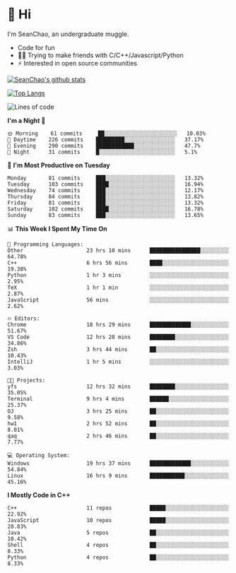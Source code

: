 # 👋 Hi
I'm SeanChao, an undergraduate muggle.

- Code for fun
- 👨‍💻 Trying to make friends with C/C++/Javascript/Python
- ⚡ Interested in open source communities

[![SeanChao's github stats](https://i-github-readme-stats.vercel.app/api?username=seanchao&show_icons=true)](https://github.com/anuraghazra/github-readme-stats)

[![Top Langs](https://i-github-readme-stats.vercel.app/api/top-langs/?username=seanchao&layout=compact)](https://github.com/anuraghazra/github-readme-stats)

<!--START_SECTION:waka-->
![Lines of code](https://img.shields.io/badge/From%20Hello%20World%20I%27ve%20Written-2.0%20million%20lines%20of%20code-blue)

**I'm a Night 🦉** 

```text
🌞 Morning    61 commits     ██░░░░░░░░░░░░░░░░░░░░░░░   10.03% 
🌆 Daytime    226 commits    █████████░░░░░░░░░░░░░░░░   37.17% 
🌃 Evening    290 commits    ████████████░░░░░░░░░░░░░   47.7% 
🌙 Night      31 commits     █░░░░░░░░░░░░░░░░░░░░░░░░   5.1%

```
📅 **I'm Most Productive on Tuesday** 

```text
Monday       81 commits     ███░░░░░░░░░░░░░░░░░░░░░░   13.32% 
Tuesday      103 commits    ████░░░░░░░░░░░░░░░░░░░░░   16.94% 
Wednesday    74 commits     ███░░░░░░░░░░░░░░░░░░░░░░   12.17% 
Thursday     84 commits     ███░░░░░░░░░░░░░░░░░░░░░░   13.82% 
Friday       81 commits     ███░░░░░░░░░░░░░░░░░░░░░░   13.32% 
Saturday     102 commits    ████░░░░░░░░░░░░░░░░░░░░░   16.78% 
Sunday       83 commits     ███░░░░░░░░░░░░░░░░░░░░░░   13.65%

```


📊 **This Week I Spent My Time On** 

```text
💬 Programming Languages: 
Other                    23 hrs 10 mins      ████████████████░░░░░░░░░   64.78% 
C++                      6 hrs 56 mins       ████░░░░░░░░░░░░░░░░░░░░░   19.38% 
Python                   1 hr 3 mins         ░░░░░░░░░░░░░░░░░░░░░░░░░   2.95% 
TeX                      1 hr 1 min          ░░░░░░░░░░░░░░░░░░░░░░░░░   2.87% 
JavaScript               56 mins             ░░░░░░░░░░░░░░░░░░░░░░░░░   2.62%

🔥 Editors: 
Chrome                   18 hrs 29 mins      █████████████░░░░░░░░░░░░   51.67% 
VS Code                  12 hrs 28 mins      ████████░░░░░░░░░░░░░░░░░   34.86% 
Zsh                      3 hrs 44 mins       ██░░░░░░░░░░░░░░░░░░░░░░░   10.43% 
IntelliJ                 1 hr 5 mins         ░░░░░░░░░░░░░░░░░░░░░░░░░   3.03%

🐱‍💻 Projects: 
yfs                      12 hrs 32 mins      ████████░░░░░░░░░░░░░░░░░   35.05% 
Terminal                 9 hrs 4 mins        ██████░░░░░░░░░░░░░░░░░░░   25.37% 
OJ                       3 hrs 25 mins       ██░░░░░░░░░░░░░░░░░░░░░░░   9.58% 
hw1                      2 hrs 52 mins       ██░░░░░░░░░░░░░░░░░░░░░░░   8.01% 
qaq                      2 hrs 46 mins       ██░░░░░░░░░░░░░░░░░░░░░░░   7.77%

💻 Operating System: 
Windows                  19 hrs 37 mins      █████████████░░░░░░░░░░░░   54.84% 
Linux                    16 hrs 9 mins       ███████████░░░░░░░░░░░░░░   45.16%

```

**I Mostly Code in C++** 

```text
C++                      11 repos            █████░░░░░░░░░░░░░░░░░░░░   22.92% 
JavaScript               10 repos            █████░░░░░░░░░░░░░░░░░░░░   20.83% 
Java                     5 repos             ██░░░░░░░░░░░░░░░░░░░░░░░   10.42% 
Shell                    4 repos             ██░░░░░░░░░░░░░░░░░░░░░░░   8.33% 
Python                   4 repos             ██░░░░░░░░░░░░░░░░░░░░░░░   8.33%

```



<!--END_SECTION:waka-->
